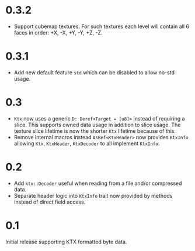 # 0.3.2
* Support cubemap textures. For such textures each level will contain all 6 faces in order: +X, -X, +Y, -Y, +Z, -Z.

# 0.3.1
* Add new default feature `std` which can be disabled to allow no-std usage.

# 0.3
* `Ktx` now uses a generic `D: Deref<Target = [u8]>` instead of requiring a slice. This supports owned data usage in addition to slice usage. The texture slice lifetime is now the shorter `Ktx` lifetime because of this.
* Remove internal macros instead `AsRef<KtxHeader>` now provides `KtxInfo` allowing `Ktx`, `KtxHeader`, `KtxDecoder` to all implement `KtxInfo`.

# 0.2
* Add `ktx::Decoder` useful when reading from a file and/or compressed data.
* Separate header logic into `KtxInfo` trait now provided by methods instead of direct field access.

# 0.1
Initial release supporting KTX formatted byte data.